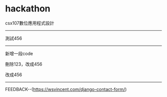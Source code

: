 # hackathon
csx107數位應用程式設計

---

測試456

---

新增一段code

刪除123，改成456

改成456

---
FEEDBACK--(https://wsvincent.com/django-contact-form/)
